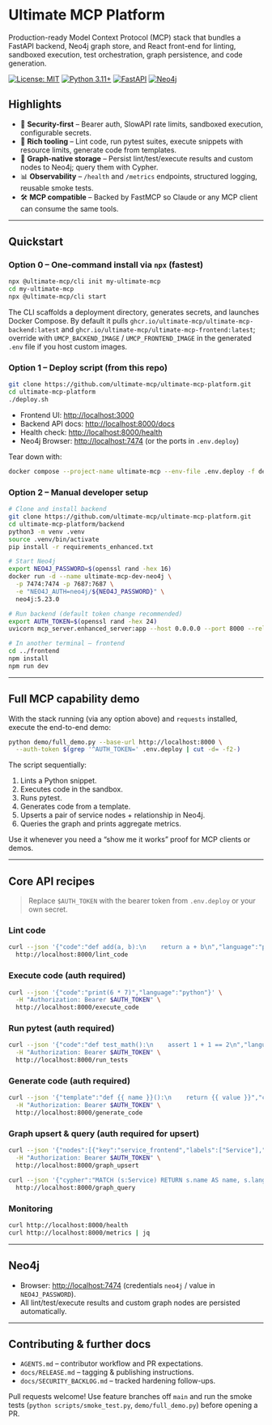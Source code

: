# Ultimate MCP Platform

Production-ready Model Context Protocol (MCP) stack that bundles a FastAPI backend, Neo4j graph store, and React front-end for linting, sandboxed execution, test orchestration, graph persistence, and code generation.

[![License: MIT](https://img.shields.io/badge/License-MIT-yellow.svg)](https://opensource.org/licenses/MIT)
[![Python 3.11+](https://img.shields.io/badge/python-3.11+-blue.svg)](https://www.python.org/downloads/)
[![FastAPI](https://img.shields.io/badge/FastAPI-0.111.0-009688.svg)](https://fastapi.tiangolo.com)
[![Neo4j](https://img.shields.io/badge/Neo4j-5.23-008CC1.svg)](https://neo4j.com)

## Highlights

- 🔐 **Security-first** – Bearer auth, SlowAPI rate limits, sandboxed execution, configurable secrets.
- 🧪 **Rich tooling** – Lint code, run pytest suites, execute snippets with resource limits, generate code from templates.
- 🧠 **Graph-native storage** – Persist lint/test/execute results and custom nodes to Neo4j; query them with Cypher.
- 📊 **Observability** – `/health` and `/metrics` endpoints, structured logging, reusable smoke tests.
- 🛠️ **MCP compatible** – Backed by FastMCP so Claude or any MCP client can consume the same tools.

---

## Quickstart

### Option 0 – One-command install via `npx` (fastest)

```bash
npx @ultimate-mcp/cli init my-ultimate-mcp
cd my-ultimate-mcp
npx @ultimate-mcp/cli start
```

The CLI scaffolds a deployment directory, generates secrets, and launches Docker Compose. By default it pulls `ghcr.io/ultimate-mcp/ultimate-mcp-backend:latest` and `ghcr.io/ultimate-mcp/ultimate-mcp-frontend:latest`; override with `UMCP_BACKEND_IMAGE` / `UMCP_FRONTEND_IMAGE` in the generated `.env` file if you host custom images.

### Option 1 – Deploy script (from this repo)

```bash
git clone https://github.com/ultimate-mcp/ultimate-mcp-platform.git
cd ultimate-mcp-platform
./deploy.sh
```

- Frontend UI: <http://localhost:3000>
- Backend API docs: <http://localhost:8000/docs>
- Health check: <http://localhost:8000/health>
- Neo4j Browser: <http://localhost:7474> (or the ports in `.env.deploy`)

Tear down with:

```bash
docker compose --project-name ultimate-mcp --env-file .env.deploy -f deployment/docker-compose.yml down
```

### Option 2 – Manual developer setup

```bash
# Clone and install backend
git clone https://github.com/ultimate-mcp/ultimate-mcp-platform.git
cd ultimate-mcp-platform/backend
python3 -m venv .venv
source .venv/bin/activate
pip install -r requirements_enhanced.txt

# Start Neo4j
export NEO4J_PASSWORD=$(openssl rand -hex 16)
docker run -d --name ultimate-mcp-dev-neo4j \
  -p 7474:7474 -p 7687:7687 \
  -e "NEO4J_AUTH=neo4j/${NEO4J_PASSWORD}" \
  neo4j:5.23.0

# Run backend (default token change recommended)
export AUTH_TOKEN=$(openssl rand -hex 24)
uvicorn mcp_server.enhanced_server:app --host 0.0.0.0 --port 8000 --reload

# In another terminal – frontend
cd ../frontend
npm install
npm run dev
```

---

## Full MCP capability demo

With the stack running (via any option above) and `requests` installed, execute the end-to-end demo:

```bash
python demo/full_demo.py --base-url http://localhost:8000 \
  --auth-token $(grep '^AUTH_TOKEN=' .env.deploy | cut -d= -f2-)
```

The script sequentially:
1. Lints a Python snippet.
2. Executes code in the sandbox.
3. Runs pytest.
4. Generates code from a template.
5. Upserts a pair of service nodes + relationship in Neo4j.
6. Queries the graph and prints aggregate metrics.

Use it whenever you need a “show me it works” proof for MCP clients or demos.

---

## Core API recipes

> Replace `$AUTH_TOKEN` with the bearer token from `.env.deploy` or your own secret.

### Lint code
```bash
curl --json '{"code":"def add(a, b):\n    return a + b\n","language":"python"}' \
  http://localhost:8000/lint_code
```

### Execute code (auth required)
```bash
curl --json '{"code":"print(6 * 7)","language":"python"}' \
  -H "Authorization: Bearer $AUTH_TOKEN" \
  http://localhost:8000/execute_code
```

### Run pytest (auth required)
```bash
curl --json '{"code":"def test_math():\n    assert 1 + 1 == 2\n","language":"python"}' \
  -H "Authorization: Bearer $AUTH_TOKEN" \
  http://localhost:8000/run_tests
```

### Generate code (auth required)
```bash
curl --json '{"template":"def {{ name }}():\n    return {{ value }}","context":{"name":"answer","value":42}}' \
  -H "Authorization: Bearer $AUTH_TOKEN" \
  http://localhost:8000/generate_code
```

### Graph upsert & query (auth required for upsert)
```bash
curl --json '{"nodes":[{"key":"service_frontend","labels":["Service"],"properties":{"name":"frontend","language":"typescript"}},{"key":"service_backend","labels":["Service"],"properties":{"name":"backend","language":"python"}}],"relationships":[{"start":"service_frontend","end":"service_backend","type":"CALLS","properties":{"latency_ms":120}}]}' \
  -H "Authorization: Bearer $AUTH_TOKEN" \
  http://localhost:8000/graph_upsert

curl --json '{"cypher":"MATCH (s:Service) RETURN s.name AS name, s.language AS language","parameters":{}}' \
  http://localhost:8000/graph_query
```

### Monitoring
```bash
curl http://localhost:8000/health
curl http://localhost:8000/metrics | jq
```

---

## Neo4j

- Browser: <http://localhost:7474> (credentials `neo4j` / value in `NEO4J_PASSWORD`).
- All lint/test/execute results and custom graph nodes are persisted automatically.

---

## Contributing & further docs

- `AGENTS.md` – contributor workflow and PR expectations.
- `docs/RELEASE.md` – tagging & publishing instructions.
- `docs/SECURITY_BACKLOG.md` – tracked hardening follow-ups.

Pull requests welcome! Use feature branches off `main` and run the smoke tests (`python scripts/smoke_test.py`, `demo/full_demo.py`) before opening a PR.
